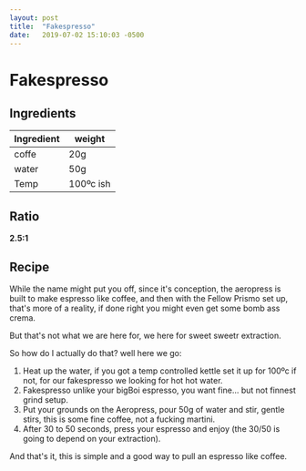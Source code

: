 ```yaml
---
layout: post
title:  "Fakespresso"
date:   2019-07-02 15:10:03 -0500
---
```

# Fakespresso

## Ingredients

|Ingredient|weight|
|----------|-------|
|coffe| 20g|
|water| 50g|
|Temp| 100ºc ish |

## Ratio

**2.5:1**

## Recipe

While the name might put you off, since it's conception, the aeropress is built to make espresso like coffee, and then with the Fellow Prismo set up, that's more of a reality, if done right you might even get some bomb ass crema.

But that's not what we are here for, we here for sweet sweetr extraction.

So how do I actually do that? well here we go:

1. Heat up the water, if you got a temp controlled kettle set it up for 100ºc if not, for our fakespresso we looking for hot hot water.
2. Fakespresso unlike your bigBoi espresso, you want fine... but not finnest grind setup.
3. Put your grounds on the Aeropress, pour 50g of water and stir, gentle stirs, this is some fine coffee, not a fucking martini.
4. After 30 to 50 seconds, press your espresso and enjoy (the 30/50 is going to depend on your extraction).


And that's it, this is simple and a good way to pull an espresso like coffee.
